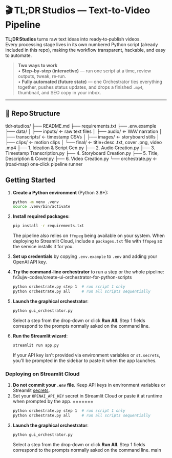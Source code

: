 # 🎬 TL;DR Studios — Text‑to‑Video Pipeline

**TL;DR Studios** turns raw text ideas into ready‑to‑publish videos.  
Every processing stage lives in its own numbered Python script (already included in this repo), making the workflow transparent, hackable, and easy to automate.

> **Two ways to work**  
> • **Step‑by‑step (interactive)** — run one script at a time, review outputs, tweak, re‑run.  
> • **Fully automated (future state)** — one Orchestrator ties everything together, pushes status updates, and drops a finished `.mp4`, thumbnail, and SEO copy in your inbox.

---

## 📂 Repo Structure

tldr‑studios/
├── README.md
├── requirements.txt
├── .env.example
├── data/
│ ├── inputs/ ← raw text files
│ ├── audio/ ← WAV narration
│ ├── transcripts/ ← timestamp CSVs
│ ├── images/ ← storyboard stills
│ ├── clips/ ← motion clips
│ └── final/ ← title+desc .txt, cover .png, video .mp4
├── 1. Ideation & Script Gen.py
├── 2. Audio Creation.py
├── 3. Timestamp Transcription.py
├── 4. Storyboard Creation.py
├── 5. Title, Description & Cover.py
├── 6. Video Creation.py
└── orchestrate.py ← (road‑map) one‑click pipeline runner

## Getting Started

1. **Create a Python environment** (Python 3.8+):
   ```bash
   python -m venv .venv
   source .venv/bin/activate
   ```
2. **Install required packages:**
   ```bash
   pip install -r requirements.txt
   ```
   The pipeline also relies on `ffmpeg` being available on your system.
   When deploying to Streamlit Cloud, include a `packages.txt` file with `ffmpeg`
   so the service installs it for you.
3. **Set up credentials** by copying `.env.example` to `.env` and adding your
   OpenAI API key.
4. **Try the command‑line orchestrator** to run a step or the whole pipeline:
 fv3ujw-codex/create-ui-orchestrator-for-python-scripts
   ```bash
   python orchestrate.py step 1  # run script 1 only
   python orchestrate.py all     # run all scripts sequentially
   ```
5. **Launch the graphical orchestrator**:
   ```bash
   python gui_orchestrator.py
   ```
   Select a step from the drop‑down or click **Run All**. Step 1 fields
   correspond to the prompts normally asked on the command line.

6. **Run the Streamlit wizard**:
   ```bash
   streamlit run app.py
   ```
   If your API key isn't provided via environment variables or `st.secrets`,
   you'll be prompted in the sidebar to paste it when the app launches.

### Deploying on Streamlit Cloud

1. **Do not commit your `.env` file**. Keep API keys in environment variables or
   Streamlit [secrets](https://docs.streamlit.io/streamlit-community-cloud/deploy-your-app/secrets-management).
2. Set your `OPENAI_API_KEY` secret in Streamlit Cloud or paste it at runtime
   when prompted by the app.
=======
   ```bash
   python orchestrate.py step 1  # run script 1 only
   python orchestrate.py all     # run all scripts sequentially
   ```
5. **Launch the graphical orchestrator**:
   ```bash
   python gui_orchestrator.py
   ```
   Select a step from the drop‑down or click **Run All**. Step 1 fields
   correspond to the prompts normally asked on the command line.
 main
